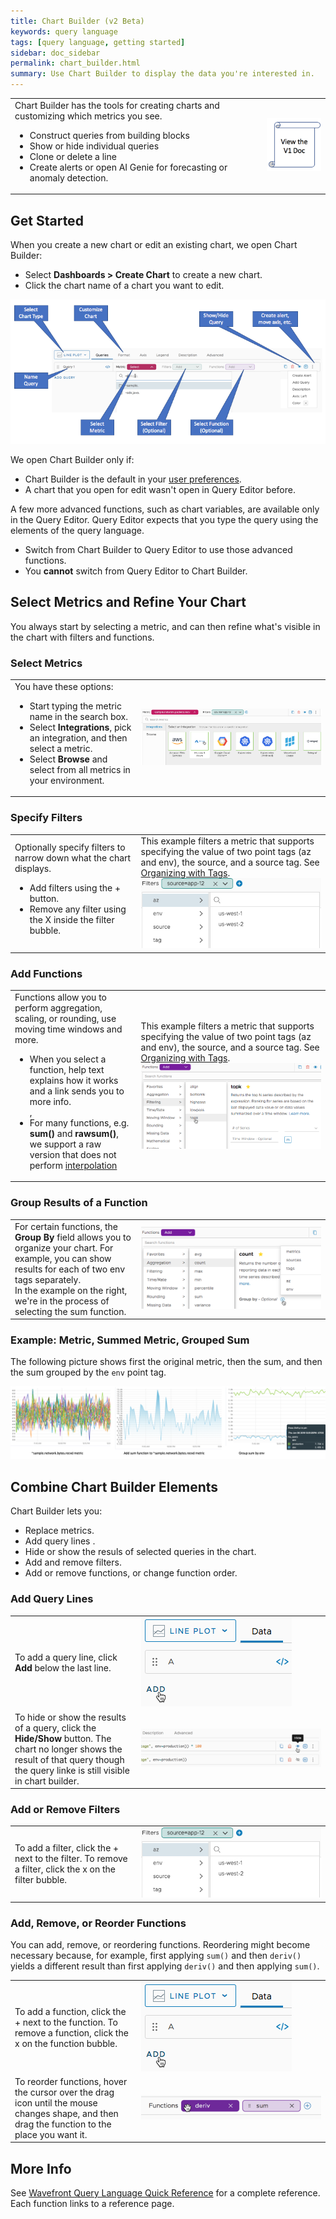 ```yaml
---
title: Chart Builder (v2 Beta)
keywords: query language
tags: [query language, getting started]
sidebar: doc_sidebar
permalink: chart_builder.html
summary: Use Chart Builder to display the data you're interested in.
---
```


<table style="width: 100%;">
<tbody>
<tr>
<td width="80%">Chart Builder has the tools for creating charts and customizing which metrics you see.
<ul>
<li>Construct queries from building blocks</li>
<li>Show or hide individual queries</li>
<li>Clone or delete a line</li>
<li>Create alerts or open AI Genie for forecasting or anomaly detection. </li></ul></td>
<td width="20%"><a href="query_language_query_builder.html"><img src="/images/classic_button.png" alt="click here for the classic doc"/></a></td>
</tr>
</tbody>
</table>


## Get Started

When you create a new chart or edit an existing chart, we open Chart Builder:

* Select **Dashboards > Create Chart** to create a new chart.
* Click the chart name of a chart you want to edit.

![query builder tasks](images/query_builder_collage.png)

We open Chart Builder only if:
* Chart Builder is the default in your [user preferences](users_account_managing.html).
* A chart that you open for edit wasn't open in Query Editor before.

A few more advanced functions, such as chart variables, are available only in the Query Editor. Query Editor expects that you type the query using the elements of the query language.

* Switch from Chart Builder to Query Editor to use those advanced functions.
* You **cannot** switch from Query Editor to Chart Builder.

## Select Metrics and Refine Your Chart

You always start by selecting a metric, and can then refine what's visible in the chart with filters and functions.

### Select Metrics

<table style="width: 100%;">
<tbody>
<tr>
<td width="40%">You have these options:
<ul>
<li>Start typing the metric name in the search box.</li>
<li>Select <strong>Integrations</strong>, pick an integration, and then select a metric. </li>
<li>Select <strong>Browse</strong> and select from all metrics in your environment. </li></ul></td>
<td width="60%"><img src="/images/v2_add_metric.png" alt="add a metric"></td>
</tr>
</tbody>
</table>

### Specify Filters

<table style="width: 100%;">
<tbody>
<tr>
<td width="40%">Optionally specify filters to narrow down what the chart displays.
<ul><li>Add filters using the + button.</li>
<li>Remove any filter using the X inside the filter bubble.</li></ul> </td>
<td width="60%">This example filters a metric that supports specifying the value of two point tags (az and env), the source, and a source tag. See <a href="tags_overview.html">Organizing with Tags</a>.<br>
<img src="/images/v2_add_filter.png" alt="add a filter"></td>
</tr>
</tbody>
</table>

### Add Functions

<table style="width: 100%;">
<tbody>
<tr>
<td width="40%">Functions allow you to perform aggregation, scaling, or rounding, use moving time windows and more.
<ul><li>When you select a function, help text explains how it works and a link sends you to more info.</li>,
<li>For many functions, e.g. <strong>sum()</strong> and <strong>rawsum()</strong>, we support a raw version that does not perform <a href="query_language_aggregate_functions.html">interpolation</a></li></ul> </td>
<td width="60%">This example filters a metric that supports specifying the value of two point tags (az and env), the source, and a source tag. See <a href="tags_overview.html">Organizing with Tags</a>.<br>
<img src="/images/v2_add_functions.png" alt="add a filter"></td>
</tr>
</tbody>
</table>

### Group Results of a Function

<table style="width: 100%;">
<tbody>
<tr>
<td width="40%">
For certain functions, the <strong>Group By</strong> field allows you to organize your chart. For example, you can show results for each of two env tags separately.<br>
In the example on the right, we're in the process of selecting the sum function.<br>  </td>
<td width="60%">
<img src="/images/v2_group_by.png" alt="use group by"></td>
</tr>
</tbody>
</table>

### Example: Metric, Summed Metric, Grouped Sum

The following picture shows first the original metric, then the sum, and then the sum grouped by the `env` point tag.
<!---Review comment: You may want to crop those off the bottom, or add a head above each of the three screenshots to make it more clear.--->

![query builder results](images/query_builder_results.png)

## Combine Chart Builder Elements

Chart Builder lets you:
* Replace metrics.
* Add query lines .
* Hide or show the resuls of selected queries in the chart.
* Add and remove filters.
* Add or remove functions, or change function order.

### Add Query Lines

<table style="width: 100%;">
<tbody>
<tr>
<td width="40%">To add a query line, click <strong>Add</strong> below the last line.  </td>
<td width="60%">
<img src="/images/add_chart_line.png" alt="add a query line"></td>
</tr>
<tr>
<td width="40%">To hide or show the results of a query, click the <strong>Hide/Show</strong> button. The chart no longer shows the result of that query though the query linke is still visible in chart builder.</td>
<td width="60%">
<img src="/images/v2_hide_show.png" alt="show/hide button"></td>
</tr>
</tbody>
</table>

### Add or Remove Filters

<table style="width: 100%;">
<tbody>
<tr>
<td width="40%">To add a filter, click the + next to the filter. To remove a filter, click the x on the filter bubble. </td>
<td width="60%">
<img src="/images/v2_add_filter.png" alt="show/hide button"></td>
</tr>
</tbody>
</table>

### Add, Remove, or Reorder Functions

You can add, remove, or reordering functions. Reordering might become necessary because, for example, first applying `sum()` and then `deriv()` yields a different result than first applying `deriv()` and then applying `sum()`.

<table style="width: 100%;">
<tbody>
<tr>
<td width="40%">To add a function, click the + next to the function. To remove a function, click the x on the function bubble.   </td>
<td width="60%">
<img src="/images/add_chart_line.png" alt="add a chart line"></td>
</tr>
<tr>
<td width="40%">To reorder functions, hover the cursor over the drag icon until the mouse changes shape, and then drag the function to the place you want it. </td>
<td width="60%">
<img src="/images/v2_reorder_functions.png" alt="reorder functions"></td>
</tr>
</tbody>
</table>



## More Info

See [Wavefront Query Language Quick Reference](query_language_reference.html) for a complete reference. Each function links to a reference page.
